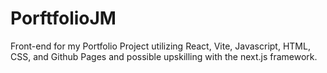 # PorftfolioJM
Front-end for my Portfolio Project utilizing React, Vite, Javascript, HTML, CSS, and Github Pages and possible upskilling with the next.js framework.
